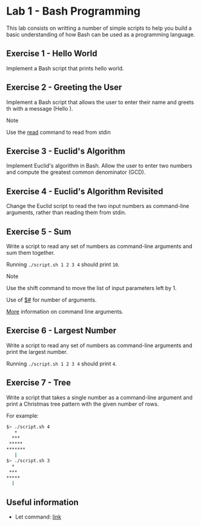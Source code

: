 # Lab 1 - Bash Programming

This lab consists on writting a number of simple scripts to help you build a basic understanding of how Bash can be used as a programming language.

## Exercise 1 - Hello World
Implement a Bash script that prints hello world.

## Exercise 2 - Greeting the User
Implement a Bash script that allows the user to enter their name and greets th with a message (Hello <name>).

> [!NOTE]
>
> Use the [read](https://phoenixnap.com/kb/bash-read) command to read from stdin

## Exercise 3 - Euclid's Algorithm
Implement Euclid's algorithm in Bash. Allow the user to enter two numbers and compute the greatest common denominator (GCD).

## Exercise 4 - Euclid's Algorithm Revisited
Change the Euclid script to read the two input numbers as command-line arguments, rather than reading them from stdin.

## Exercise 5 - Sum
Write a script to read any set of numbers as command-line arguments and sum them together.

Running ``./script.sh 1 2 3 4`` should print ``10``.

> [!NOTE]
>
> Use the shift command to move the list of input parameters left by 1.
> 
> Use of [$#](https://stackoverflow.com/questions/4423306/how-do-i-find-the-number-of-arguments-passed-to-a-bash-script) for number of arguments.
>
> [More](https://codedamn.com/news/linux/how-to-use-command-line-arguments-in-bash-scripts) information on command line arguments.

## Exercise 6 - Largest Number
Write a script to read any set of numbers as command-line arguments and print the largest number.

Running ``./script.sh 1 2 3 4`` should print ``4``.

## Exercise 7 - Tree
Write a script that takes a single number as a command-line argument and print a Christmas tree pattern with the given number of rows.

For example: 
~~~ Bash
$> ./script.sh 4
   *   
  ***  
 ***** 
*******
   |
$> ./script.sh 3
  *  
 ***
*****
  |
~~~

## Useful information
- Let command: [link](https://phoenixnap.com/kb/bash-let)
